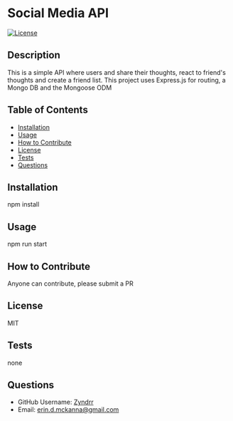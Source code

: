 # Social Media API
[![License](https://img.shields.io/badge/License-MIT-blue.svg)](https://opensource.org/licenses/MIT)
## Description

This is a simple API where users and share their thoughts, react to friend's thoughts and create a friend list. This project uses Express.js for routing, a Mongo DB and the Mongoose ODM

## Table of Contents

- [Installation](#installation)
- [Usage](#usage)
- [How to Contribute](#how-to-contribute)
- [License](#license)
- [Tests](#tests)
- [Questions](#questions)

## Installation

npm install 

## Usage

npm run start

## How to Contribute

Anyone can contribute, please submit a PR

## License

MIT

## Tests

none

## Questions

- GitHub Username: [Zyndrr](https://github.com/Zyndrr)
- Email: [erin.d.mckanna@gmail.com](mailto:erin.d.mckanna@gmail.com)
